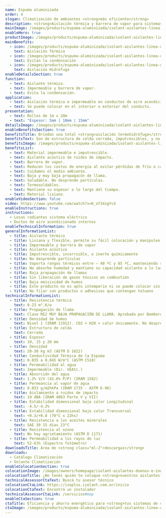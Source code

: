 ```yaml
---
name: Espuma aluminizada
order: 4
slogan: Climatización de ambientes <strong>más eficiente</strong>
description: <strong>Aislación térmica y barrera de vapor para sistemas de aire acondicionado central y sistemas de losa radiante eléctricos.</strong><br /><br />Espuma Isolant con retardante de llama y film aluminizado en una de sus caras. Ideal para utilizar en todo tipo de aplicaciones interiores.
mainImage: /images/products/espuma-aluminizada/isolant-aislantes-linea-climatizacion-espuma-aluminizada-imagen.jpg
enableHero: true
productImage: /images/products/espuma-aluminizada/isolant-aislantes-linea-climatizacion-espuma-aluminizada-producto-rollo.png
mainBenefits:
  - icon: /images/products/espuma-aluminizada/isolant-aislantes-linea-climatizacion-espuma-aluminizada-beneficio-1.svg
    text: Aislación Térmica
  - icon: /images/products/espuma-aluminizada/isolant-aislantes-linea-climatizacion-espuma-aluminizada-beneficio-2.svg
    text: Evitan la condensación
  - icon: /images/products/espuma-aluminizada/isolant-aislantes-linea-climatizacion-espuma-aluminizada-beneficio-3.svg
    text: Aislación Hidrófuga
enableDetailsSection: true
function:
  - text: Aislante térmico.
  - text: Impermeable y barrera de vapor.
  - text: Evita la condensación.
application:
  - text: Aislación térmica e impermeable en conductos de aire acondicionado.
  - text: Se puede colocar en el interior o exterior del conducto.
presentation:
  - text: Rollos de 1m x 20m
  - text: "Espesor: 5mm | 10mm | 15mm"
detailsImage: /images/products/espuma-aluminizada/isolant-aislantes-linea-climatizacion-espuma-aluminizada-imagen-detalle-producto.jpg
enableBenefitsSection: true
benefitsTitle: Brindan una total <strong>aislación termohidrófuga</strong>
benefitsText: Son de estructura de celda cerrada, imputrescibles, y no desprenden partículas ni fibras de ningún tipo. Se destacan por su maleabilidad y fácil colocación. Son impermeables, barrera de vapor, aislantes térmicas y acústicas. No contaminan el medio ambiente y son reciclables.
benefitsImage: /images/products/espuma-aluminizada/isolant-aislantes-linea-climatizacion-espuma-aluminizada-beneficio-exclusivo.jpg
benefitsList:
  - text: Material impermeable e imputrescible.
  - text: Aislante acústico de ruidos de impacto.
  - text: Barrera de vapor.
  - text: Reducen los costos de energía al evitar pérdidas de frío o calor.
  - text: Cuidamos el medio ambiente.
  - text: Baja y muy baja propagacón de llama.
  - text: Saludable. No desprende partículas.
  - text: Termosoldables.
  - text: Mantiene su espesor a lo largo del tiempo.
  - text: Material liviano.
enableVideoSection: false
video: https://www.youtube.com/watch?v=K_oY34zgYc4
enableInstructions: true
instructions:
  - Losas radiantes sistema eléctrico
  - Ductos de aire acondicionado internos
enableTechnicalInformation: true
generalInformationList:
  - title: Aislante térmico
  - title: Liviana y flexible, permite su fácil colocación y manipuleo
  - title: Impermeable y barrera de vapor
  - title: Aislante acústico
  - title: Imputrescible, incorroible, e inerte químicamente
  - title: No desprende partículas
  - title: Soporta rangos térmicos entre – 40 ºC y 85 ºC, manteniendo su forma y espesor
  - title: No absorbe humedad y mantiene su capacidad aislante a lo largo de su vida útil
  - title: Baja propagación de llamas
  - title: Sin liberación de gases tóxicos en combustión
  - title: Baja emisividad de humos
  - title: Este producto no es apto intemperie ni se puede colocar sin un cielorraso que lo proteja de la reflexión indirecta de los rayos UV
  - title: No fijar con productos o adhesivos que contengan tolueno
technicalInformationList:
  - title: Resistencia térmica
    text: 0.23 m².K/w
  - title: Propagación de llama
    text: Clase RE2 MUY BAJA PROPAGACIÓN DE LLAMA. Aprobada por Bomberos Argentina.
  - title: Densidad de humos
    text: Nivel 1 (IRAM 11912). CO2 + H20 + calor únicamente. No desprende gases envenenantes.
  - title: Estructura de celda
    text: Cerrada
  - title: Espesor
    text: 10, 15 y 20 mm
  - title: Densidad
    text: 20-30 kg m3 (ASTM D 1622)
  - title: Conductividad Térmica de la Espuma
    text: 0.035 a 0.045 W/m°C (ASTM C518)
  - title: Permeabilidad al agua
    text: Impermeable (Dir. UEAtc.)
  - title: Absorción del agua
    text: 1.2% V/V (42.6% P/P) (IRAM 1582)
  - title: Permeancia al vapor de agua
    text: 0.033 g/m2hkPa (IRAM 1735 - ASTM E-96)
  - title: Aislamiento a ruidos de impacto
    text: 19 dBA (IRAM 4063 Parte V y VII)
  - title: Estabilidad dimensional bajo calor Longitudinal
    text: -4.5/-4.2%
  - title: Estabilidad dimensional bajo calor Transversal
    text: +0.3/+0.8 (70°C x 22hs)
  - title: Resistencia a los aceites minerales
    text: SAE 30 15 días 23°C
  - title: Resistencia al ozono
    text: No hay agrietamiento (ASTM D 1171)
  - title: Permeabilidad a los rayos de luz
    text: 52-63% (Espectro fotómetro)
downloadsTitle: Área de <strong class="ml-2">descargas</strong>
downloads:
  - Catálogo Climatización
  - Volante Climatización
enableColocationSection: true
colocationImage: /images/owners/homepage/isolant-aislantes-duenos-e-inquilinos-isoplus-colocation.jpg
colocationTitle: ¿No tenés quién te coloque <strong>nuestros aislantes?</strong>
technicalAssessorCtaText: Buscá tu asesor técnico
colocationCtaLink: https://isoplus.isolant.com.ar/inicio
colocationCtaText: Encontrá un instalador
technicalAssessorCtaLink: /servicios#map
enableCtaSection: true
ctaTitle: Eficiencia y ahorro energético para <strong>tus sistemas de climatización</strong>
ctaImage: /images/products/espuma-aluminizada/isolant-aislantes-linea-climatizacion-espuma-aluminizada-cta.jpg
---
```

